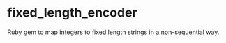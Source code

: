 fixed_length_encoder
====================

Ruby gem to map integers to fixed length strings in a non-sequential way.